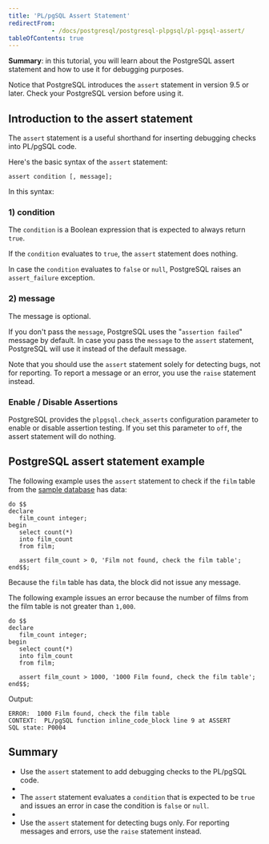 ```yaml
---
title: 'PL/pgSQL Assert Statement'
redirectFrom: 
            - /docs/postgresql/postgresql-plpgsql/pl-pgsql-assert/
tableOfContents: true
---
```



**Summary**: in this tutorial, you will learn about the PostgreSQL assert statement and how to use it for debugging purposes.





Notice that PostgreSQL introduces the `assert` statement in version 9.5 or later. Check your PostgreSQL version before using it.





## Introduction to the assert statement





The `assert` statement is a useful shorthand for inserting debugging checks into PL/pgSQL code.





Here's the basic syntax of the `assert` statement:





```
assert condition [, message];
```





In this syntax:





### 1) condition





The `condition` is a Boolean expression that is expected to always return `true`.





If the `condition` evaluates to `true`, the `assert` statement does nothing.





In case the `condition` evaluates to `false` or `null`, PostgreSQL raises an `assert_failure` exception.





### 2) message





The message is optional.





If you don't pass the `message`, PostgreSQL uses the "`assertion failed`" message by default. In case you pass the `message` to the `assert` statement, PostgreSQL will use it instead of the default message.





Note that you should use the `assert` statement solely for detecting bugs, not for reporting. To report a message or an error, you use the `raise` statement instead.





### Enable / Disable Assertions





PostgreSQL provides the `plpgsql.check_asserts` configuration parameter to enable or disable assertion testing. If you set this parameter to `off`, the assert statement will do nothing.





## PostgreSQL assert statement example





The following example uses the `assert` statement to check if the `film` table from the [sample database](https://www.postgresqltutorial.com/postgresql-getting-started/postgresql-sample-database/) has data:





```
do $$
declare
   film_count integer;
begin
   select count(*)
   into film_count
   from film;

   assert film_count > 0, 'Film not found, check the film table';
end$$;
```





Because the `film` table has data, the block did not issue any message.





The following example issues an error because the number of films from the film table is not greater than `1,000`.





```
do $$
declare
   film_count integer;
begin
   select count(*)
   into film_count
   from film;

   assert film_count > 1000, '1000 Film found, check the film table';
end$$;
```





Output:





```
ERROR:  1000 Film found, check the film table
CONTEXT:  PL/pgSQL function inline_code_block line 9 at ASSERT
SQL state: P0004
```





## Summary





- Use the `assert` statement to add debugging checks to the PL/pgSQL code.
-
- The `assert` statement evaluates a `condition` that is expected to be `true` and issues an error in case the condition is `false` or `null`.
-
- Use the `assert` statement for detecting bugs only. For reporting messages and errors, use the `raise` statement instead.


